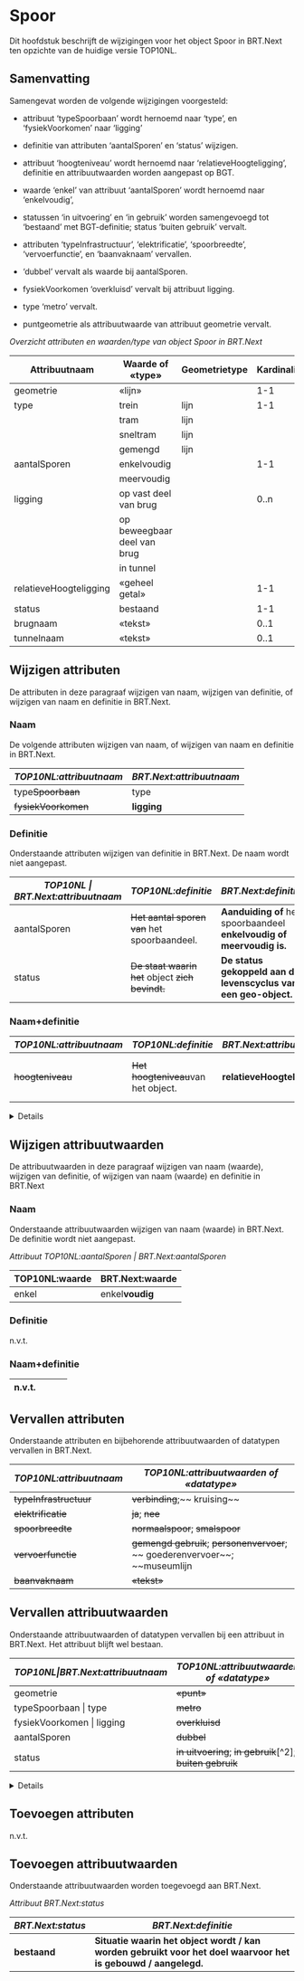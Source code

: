 Spoor
=====

Dit hoofdstuk beschrijft de wijzigingen voor het object Spoor in BRT.Next ten
opzichte van de huidige versie TOP10NL.

Samenvatting
------------

Samengevat worden de volgende wijzigingen voorgesteld:

-   attribuut ‘typeSpoorbaan’ wordt hernoemd naar ‘type’, en ‘fysiekVoorkomen’
    naar ‘ligging’

-   definitie van attributen ‘aantalSporen’ en ‘status’ wijzigen.

-   attribuut ‘hoogteniveau’ wordt hernoemd naar ‘relatieveHoogteligging’,
    definitie en attribuutwaarden worden aangepast op BGT.

-   waarde ‘enkel’ van attribuut ‘aantalSporen’ wordt hernoemd naar
    ‘enkelvoudig’,

-   statussen ‘in uitvoering’ en ‘in gebruik’ worden samengevoegd tot ‘bestaand’
    met BGT-definitie; status ‘buiten gebruik’ vervalt.

-   attributen ‘typeInfrastructuur’, ‘elektrificatie’, ‘spoorbreedte’,
    ‘vervoerfunctie’, en ‘baanvaknaam’ vervallen.

-   ‘dubbel’ vervalt als waarde bij aantalSporen.

-   fysiekVoorkomen ‘overkluisd’ vervalt bij attribuut ligging. 

-   type ‘metro’ vervalt.

-   puntgeometrie als attribuutwaarde van attribuut geometrie vervalt.

*Overzicht attributen en waarden/type van object Spoor in BRT.Next*

| Attribuutnaam          | Waarde of «type»            | Geometrietype | Kardinaliteit |
|------------------------|-----------------------------|---------------|---------------|
| geometrie              | «lijn»                      |               | 1-1           |
| type                   | trein                       | lijn          | 1-1           |
|                        | tram                        | lijn          |               |
|                        | sneltram                    | lijn          |               |
|                        | gemengd                     | lijn          |               |
| aantalSporen           | enkelvoudig                 |               | 1-1           |
|                        | meervoudig                  |               |               |
| ligging                | op vast deel van brug       |               | 0..n          |
|                        | op beweegbaar deel van brug |               |               |
|                        | in tunnel                   |               |               |
| relatieveHoogteligging | «geheel getal»              |               | 1-1           |
| status                 | bestaand                    |               | 1-1           |
| brugnaam               | «tekst»                     |               | 0..1          |
| tunnelnaam             | «tekst»                     |               | 0..1          |

Wijzigen attributen
-------------------

De attributen in deze paragraaf wijzigen van naam, wijzigen van definitie, of
wijzigen van naam en definitie in BRT.Next.

### Naam

De volgende attributen wijzigen van naam, of wijzigen van naam en definitie in
BRT.Next.

| *TOP10NL:attribuutnaam* | *BRT.Next:attribuutnaam* |
|-------------------------|--------------------------|
| type~~Spoorbaan~~   | type                     |
| ~~fysiekVoorkomen~~ | **ligging**              |

### Definitie

Onderstaande attributen wijzigen van definitie in BRT.Next. De naam wordt niet
aangepast.

| *TOP10NL \| BRT.Next:attribuutnaam* | *TOP10NL:definitie*                                      | *BRT.Next:definitie*                                                  |
|-------------------------------------|----------------------------------------------------------|-----------------------------------------------------------------------|
| aantalSporen                        | ~~Het aantal sporen van~~ het spoorbaandeel.         | **Aanduiding of** het spoorbaandeel **enkelvoudig of meervoudig is.** |
| status                              | ~~De staat waarin het~~ object ~~zich bevindt.~~ | **De status gekoppeld aan de levenscyclus van een geo-**object**.**   |

### Naam+definitie

| *TOP10NL:attribuutnaam* | *TOP10NL:definitie*                             | *BRT.Next:attribuutnaam*       | *BRT.Next:definitie*                                    |
|-------------------------|-------------------------------------------------|--------------------------------|---------------------------------------------------------|
| ~~hoogteniveau~~    | ~~Het ~~hoogte~~niveau~~van het object. | **relatieveHoogteligging** | **Aanduiding voor de relatieve** hoogte van het object. |

<details class="note">
 Het bereik van hoogteniveau|relatieveHoogteligging wijzigt van een geheel
getal kleiner of gelijk aan 0 naar geheel getal van -9 tot en met 9.
</details>

Wijzigen attribuutwaarden
-------------------------

De attribuutwaarden in deze paragraaf wijzigen van naam (waarde), wijzigen van
definitie, of wijzigen van naam (waarde) en definitie in BRT.Next

### Naam

Onderstaande attribuutwaarden wijzigen van naam (waarde) in BRT.Next. De
definitie wordt niet aangepast.

*Attribuut TOP10NL:aantalSporen | BRT.Next:aantalSporen*

| TOP10NL:waarde | BRT.Next:waarde |
|----------------|-----------------|
| enkel          | enkel**voudig** |

### Definitie

n.v.t.

### Naam+definitie

| n.v.t. |   |   |   |
|--------|---|---|---|


Vervallen attributen
--------------------

Onderstaande attributen en bijbehorende attribuutwaarden of datatypen vervallen
in BRT.Next.

| *TOP10NL:attribuutnaam*    | *TOP10NL:attribuutwaarden of «datatype»*                                                   |
|----------------------------|--------------------------------------------------------------------------------------------|
| ~~typeInfrastructuur~~ | ~~verbinding~~;~~ kruising~~                                                       |
| ~~elektrificatie~~     | ~~ja~~; ~~nee~~                                                                    |
| ~~spoorbreedte~~       | ~~normaalspoor~~; ~~smalspoor~~                                                    |
| ~~vervoerfunctie~~     | ~~gemengd gebruik~~; ~~personenvervoer~~; ~~ goederenvervoer~~; ~~museumlijn |
| ~~baanvaknaam~~        | ~~«tekst»~~                                                                            |

Vervallen attribuutwaarden
--------------------------

Onderstaande attribuutwaarden of datatypen vervallen bij een attribuut in
BRT.Next. Het attribuut blijft wel bestaan.

| *TOP10NL\|BRT.Next:attribuutnaam* | *TOP10NL:attribuutwaarden of «datatype»*                              |
|-----------------------------------|-----------------------------------------------------------------------|
| geometrie                         | ~~«punt»~~                                                        |
| typeSpoorbaan \| type             | ~~metro~~                                                         |
| fysiekVoorkomen \| ligging        | ~~overkluisd~~                                                    |
| aantalSporen                      | ~~dubbel~~                                                        |
| status                            | ~~in uitvoering~~; ~~in gebruik~~[^2]; ~~buiten gebruik~~ |

<details class="note">
status ‘in uitvoering’ en ‘in gebruik’ worden samengevoegd tot status
‘bestaand’.
</details>

Toevoegen attributen
--------------------

n.v.t.

Toevoegen attribuutwaarden
--------------------------

Onderstaande attribuutwaarden worden toegevoegd aan BRT.Next.

*Attribuut BRT.Next:status*

| *BRT.Next:status* | *BRT.Next:definitie*                                                                                          |
|-------------------|---------------------------------------------------------------------------------------------------------------|
| **bestaand**      | **Situatie waarin het object wordt / kan worden gebruikt voor het doel waarvoor het is gebouwd / aangelegd.** |
